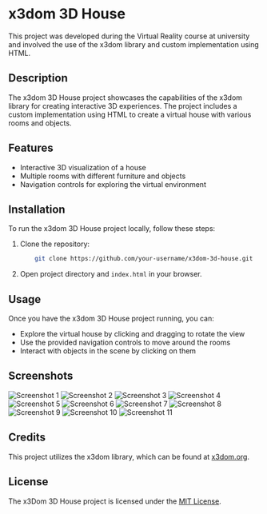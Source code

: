 # x3dom 3D House

This project was developed during the Virtual Reality course at university and involved the use of the x3dom library and custom implementation using HTML.

## Description

The x3dom 3D House project showcases the capabilities of the x3dom library for creating interactive 3D experiences. The project includes a custom implementation using HTML to create a virtual house with various rooms and objects.

## Features

- Interactive 3D visualization of a house
- Multiple rooms with different furniture and objects
- Navigation controls for exploring the virtual environment

## Installation

To run the x3dom 3D House project locally, follow these steps:

1. Clone the repository: 
    ```bash
        git clone https://github.com/your-username/x3dom-3d-house.git
    ```
3. Open project directory and `index.html` in your browser.

## Usage

Once you have the x3dom 3D House project running, you can:

- Explore the virtual house by clicking and dragging to rotate the view
- Use the provided navigation controls to move around the rooms
- Interact with objects in the scene by clicking on them

## Screenshots

![Screenshot 1](img/1.png)
![Screenshot 2](img/2.png)
![Screenshot 3](img/3.png)
![Screenshot 4](img/4.png)
![Screenshot 5](img/5.png)
![Screenshot 6](img/6.png)
![Screenshot 7](img/7.png)
![Screenshot 8](img/8.png)
![Screenshot 9](img/9.png)
![Screenshot 10](img/10.png)
![Screenshot 11](img/11.png)

## Credits

This project utilizes the x3dom library, which can be found at [x3dom.org](https://x3dom.org).

## License

The x3Dom 3D House project is licensed under the [MIT License](LICENSE).